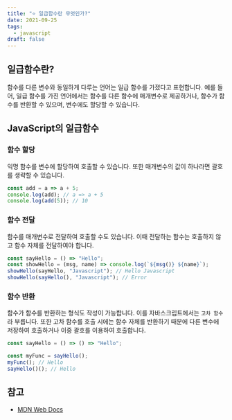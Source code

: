 ```yaml
---
title: "⭐️ 일급함수란 무엇인가?"
date: 2021-09-25
tags:
  - javascript
draft: false
---
```


## 일급함수란?

함수를 다른 변수와 동일하게 다루는 언어는 일급 함수를 가졌다고 표현합니다. 예를 들어, 일급 함수를 가진 언어에서는 함수를 다른 함수에 매개변수로 제공하거나, 함수가 함수를 반환할 수 있으며, 변수에도 할당할 수 있습니다.

## JavaScript의 일급함수

### 함수 할당

익명 함수를 변수에 할당하여 호출할 수 있습니다. 또한 매개변수의 값이 하나라면 괄호를 생략할 수 있습니다.

```jsx
const add = a => a + 5;
console.log(add); // a => a + 5
console.log(add(5)); // 10
```

### 함수 전달

함수를 매개변수로 전달하여 호출할 수도 있습니다. 이때 전달하는 함수는 호출하지 않고 함수 자체를 전달하여야 합니다.

```jsx
const sayHello = () => "Hello";
const showHello = (msg, name) => console.log(`${msg()} ${name}`);
showHello(sayHello, "Javascript"); // Hello Javascript
showHello(sayHello(), "Javascript"); // Error
```

### 함수 반환

함수가 함수를 반환하는 형식도 작성이 가능합니다. 이를 자바스크립트에서는 `고차 함수`라 부릅니다. 또한 고차 함수를 호출 시에는 함수 자체를 반환하기 때문에 다른 변수에 저장하여 호출하거나 이중 괄호를 이용하여 호출합니다.

```jsx
const sayHello = () => () => "Hello";

const myFunc = sayHello();
myFunc(); // Hello
sayHello()(); // Hello
```

## 참고

- [MDN Web Docs](https://developer.mozilla.org/ko/docs/Glossary/First-class_Function)
